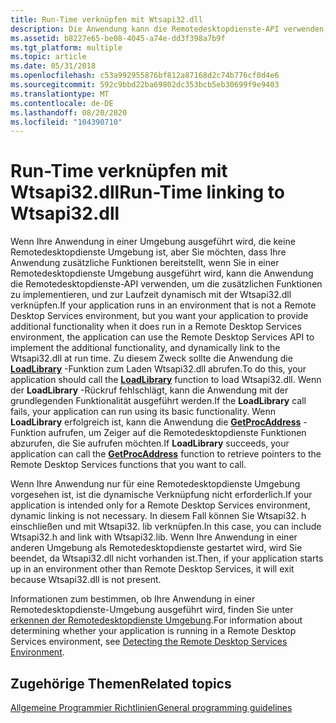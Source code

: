 ```yaml
---
title: Run-Time verknüpfen mit Wtsapi32.dll
description: Die Anwendung kann die Remotedesktopdienste-API verwenden, um zur Laufzeit dynamisch mit der Wtsapi32.dll zu verknüpfen. Zu diesem Zweck sollte die Anwendung die LoadLibrary-Funktion zum Laden Wtsapi32.dll abrufen.
ms.assetid: b8227e65-be08-4045-a74e-dd3f398a7b9f
ms.tgt_platform: multiple
ms.topic: article
ms.date: 05/31/2018
ms.openlocfilehash: c53a992955876bf812a87168d2c74b776cf0d4e6
ms.sourcegitcommit: 592c9bbd22ba69802dc353bcb5eb30699f9e9403
ms.translationtype: MT
ms.contentlocale: de-DE
ms.lasthandoff: 08/20/2020
ms.locfileid: "104390710"
---
```

# <a name="run-time-linking-to-wtsapi32dll"></a><span data-ttu-id="7804e-104">Run-Time verknüpfen mit Wtsapi32.dll</span><span class="sxs-lookup"><span data-stu-id="7804e-104">Run-Time linking to Wtsapi32.dll</span></span>

<span data-ttu-id="7804e-105">Wenn Ihre Anwendung in einer Umgebung ausgeführt wird, die keine Remotedesktopdienste Umgebung ist, aber Sie möchten, dass Ihre Anwendung zusätzliche Funktionen bereitstellt, wenn Sie in einer Remotedesktopdienste Umgebung ausgeführt wird, kann die Anwendung die Remotedesktopdienste-API verwenden, um die zusätzlichen Funktionen zu implementieren, und zur Laufzeit dynamisch mit der Wtsapi32.dll verknüpfen.</span><span class="sxs-lookup"><span data-stu-id="7804e-105">If your application runs in an environment that is not a Remote Desktop Services environment, but you want your application to provide additional functionality when it does run in a Remote Desktop Services environment, the application can use the Remote Desktop Services API to implement the additional functionality, and dynamically link to the Wtsapi32.dll at run time.</span></span> <span data-ttu-id="7804e-106">Zu diesem Zweck sollte die Anwendung die [**LoadLibrary**](/windows/desktop/api/libloaderapi/nf-libloaderapi-loadlibrarya) -Funktion zum Laden Wtsapi32.dll abrufen.</span><span class="sxs-lookup"><span data-stu-id="7804e-106">To do this, your application should call the [**LoadLibrary**](/windows/desktop/api/libloaderapi/nf-libloaderapi-loadlibrarya) function to load Wtsapi32.dll.</span></span> <span data-ttu-id="7804e-107">Wenn der **LoadLibrary** -Rückruf fehlschlägt, kann die Anwendung mit der grundlegenden Funktionalität ausgeführt werden.</span><span class="sxs-lookup"><span data-stu-id="7804e-107">If the **LoadLibrary** call fails, your application can run using its basic functionality.</span></span> <span data-ttu-id="7804e-108">Wenn **LoadLibrary** erfolgreich ist, kann die Anwendung die [**GetProcAddress**](/windows/desktop/api/libloaderapi/nf-libloaderapi-getprocaddress) -Funktion aufrufen, um Zeiger auf die Remotedesktopdienste Funktionen abzurufen, die Sie aufrufen möchten.</span><span class="sxs-lookup"><span data-stu-id="7804e-108">If **LoadLibrary** succeeds, your application can call the [**GetProcAddress**](/windows/desktop/api/libloaderapi/nf-libloaderapi-getprocaddress) function to retrieve pointers to the Remote Desktop Services functions that you want to call.</span></span>

<span data-ttu-id="7804e-109">Wenn Ihre Anwendung nur für eine Remotedesktopdienste Umgebung vorgesehen ist, ist die dynamische Verknüpfung nicht erforderlich.</span><span class="sxs-lookup"><span data-stu-id="7804e-109">If your application is intended only for a Remote Desktop Services environment, dynamic linking is not necessary.</span></span> <span data-ttu-id="7804e-110">In diesem Fall können Sie Wtsapi32. h einschließen und mit Wtsapi32. lib verknüpfen.</span><span class="sxs-lookup"><span data-stu-id="7804e-110">In this case, you can include Wtsapi32.h and link with Wtsapi32.lib.</span></span> <span data-ttu-id="7804e-111">Wenn Ihre Anwendung in einer anderen Umgebung als Remotedesktopdienste gestartet wird, wird Sie beendet, da Wtsapi32.dll nicht vorhanden ist.</span><span class="sxs-lookup"><span data-stu-id="7804e-111">Then, if your application starts up in an environment other than Remote Desktop Services, it will exit because Wtsapi32.dll is not present.</span></span>

<span data-ttu-id="7804e-112">Informationen zum bestimmen, ob Ihre Anwendung in einer Remotedesktopdienste-Umgebung ausgeführt wird, finden Sie unter [erkennen der Remotedesktopdienste Umgebung](detecting-the-terminal-services-environment.md).</span><span class="sxs-lookup"><span data-stu-id="7804e-112">For information about determining whether your application is running in a Remote Desktop Services environment, see [Detecting the Remote Desktop Services Environment](detecting-the-terminal-services-environment.md).</span></span>

## <a name="related-topics"></a><span data-ttu-id="7804e-113">Zugehörige Themen</span><span class="sxs-lookup"><span data-stu-id="7804e-113">Related topics</span></span>

<dl> <dt>

[<span data-ttu-id="7804e-114">Allgemeine Programmier Richtlinien</span><span class="sxs-lookup"><span data-stu-id="7804e-114">General programming guidelines</span></span>](general-programming-guidelines.md)
</dt> </dl>

 

 